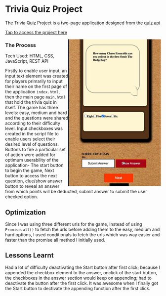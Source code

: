 # Trivia Quiz Project

The Trivia Quiz Project is a two-page application designed from the [quiz api](https://opentdb.com/api_config.php)

[Tap to access the project here](https://diya-trivia-quiz.netlify.app)

<img align="right" width="300" src="demo.jpeg" alt="travia quiz" />

### The Process

Tech Used: HTML, CSS, JavaScript, REST API

Firstly to enable user input, an input text element was created for players primarily to input their name on the first page of the application `index.html`, then the main page `main.html` that hold the trivia quiz in itself. The game has three levels: easy, medium and hard and the questions were shared according to their difficulty level. Input checkboxes was created in the script file to enable users select their desired level of questions. Buttons to fire a particular set of action were added for optimum userability of the application- The start button to begin the game, Next button to access the next question, clue/show answer button to reveal an answer from which points will be deducted, submit answer to submit the user checked option.

## Optimization
Since I was using three different urls for the game, Instead of using `Promise.all()` to fetch the urls before adding them to the easy, medium and hard options, I used conditionals to fetch the urls which was way easier and faster than the promise all method I initially used.

## Lessons Learnt

Had a lot of difficulty deactivating the Start button after first click; because I appended the checkbox element to the answer, onclick of the start button, the checkboxes in the answer section would keep on appending; had to deactivate the button after the first click. It was awesome when I finally got the Start button to dectivate the appending function after the first click.

